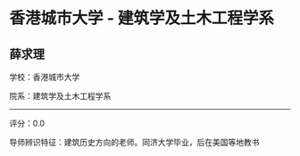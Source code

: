 # 香港城市大学 - 建筑学及土木工程学系

## 薛求理

学校：香港城市大学

院系：建筑学及土木工程学系

* * *

评分：0.0

导师辨识特征：建筑历史方向的老师。同济大学毕业，后在美国等地教书